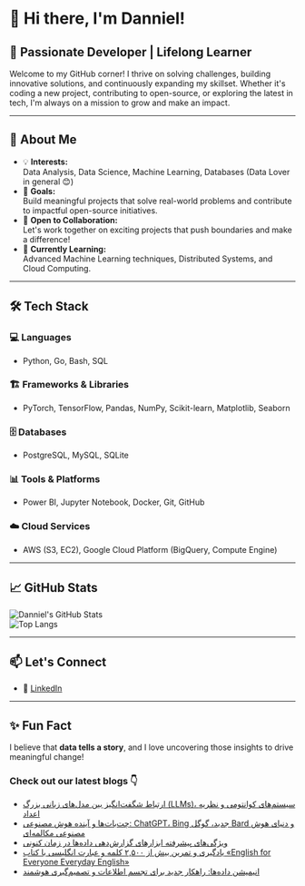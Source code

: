 # 👋 Hi there, I'm Danniel!

## 🚀 Passionate Developer | Lifelong Learner

Welcome to my GitHub corner! I thrive on solving challenges, building innovative solutions, and continuously expanding my skillset. Whether it's coding a new project, contributing to open-source, or exploring the latest in tech, I'm always on a mission to grow and make an impact.

---

## 🌟 About Me

- 💡 **Interests:**  
  Data Analysis, Data Science, Machine Learning, Databases (Data Lover in general 😊)  
- 🎯 **Goals:**  
  Build meaningful projects that solve real-world problems and contribute to impactful open-source initiatives.  
- 🤝 **Open to Collaboration:**  
  Let's work together on exciting projects that push boundaries and make a difference!  
- 🌱 **Currently Learning:**  
  Advanced Machine Learning techniques, Distributed Systems, and Cloud Computing.  

---

## 🛠️ Tech Stack

### 💻 Languages  
- Python, Go, Bash, SQL  

### 🏗️ Frameworks & Libraries  
- PyTorch, TensorFlow, Pandas, NumPy, Scikit-learn, Matplotlib, Seaborn  

### 🗄️ Databases  
- PostgreSQL, MySQL, SQLite  

### 📊 Tools & Platforms  
- Power BI, Jupyter Notebook, Docker, Git, GitHub  

### ☁️ Cloud Services  
- AWS (S3, EC2), Google Cloud Platform (BigQuery, Compute Engine)  

---

## 📈 GitHub Stats  

![Danniel's GitHub Stats](https://github-readme-stats.vercel.app/api?username=Danniel4ev&show_icons=true&theme=radical)  
![Top Langs](https://github-readme-stats.vercel.app/api/top-langs/?username=Danniel4ev&layout=compact&theme=radical)  

---

## 📫 Let's Connect  

- 💼 [LinkedIn]()

---

## ✨ Fun Fact  

I believe that **data tells a story**, and I love uncovering those insights to drive meaningful change!



### Check out our latest blogs 👇

<!-- BLOG-POST-LIST:START -->
- [ارتباط شگفت‌انگیز بین مدل‌های زبانی بزرگ &lpar;LLMs&rpar;، سیستم‌های کوانتومی و نظریه اعداد](https://cyberuni.ir/blog/%D8%A7%D8%B1%D8%AA%D8%A8%D8%A7%D8%B7-%D8%B4%DA%AF%D9%81%D8%AA%D8%A7%D9%86%DA%AF%DB%8C%D8%B2-%D8%A8%DB%8C%D9%86-%D9%85%D8%AF%D9%84%D9%87%D8%A7%DB%8C-%D8%B2%D8%A8%D8%A7%D9%86%DB%8C-%D8%A8%D8%B2%D8%B1%DA%AF-llms-%D8%B3%DB%8C%D8%B3%D8%AA%D9%85%D9%87%D8%A7%DB%8C-%DA%A9%D9%88%D8%A7%D9%86%D8%AA%D9%88%D9%85%DB%8C-%D9%88-%D9%86%D8%B8%D8%B1%DB%8C%D9%87-%D8%A7%D8%B9%D8%AF%D8%A7%D8%AF/)
- [چت‌بات‌ها و آینده هوش مصنوعی: ChatGPT، Bing جدید، گوگل Bard و دنیای هوش مصنوعی مکالمه‌ای](https://cyberuni.ir/blog/%DA%86%D8%AA%D8%A8%D8%A7%D8%AA%D9%87%D8%A7-%D9%88-%D8%A2%DB%8C%D9%86%D8%AF%D9%87-%D9%87%D9%88%D8%B4-%D9%85%D8%B5%D9%86%D9%88%D8%B9%DB%8C-chatgpt-bing-%D8%AC%D8%AF%DB%8C%D8%AF-%DA%AF%D9%88%DA%AF%D9%84-bard-%D9%88-%D8%AF%D9%86%DB%8C%D8%A7%DB%8C-%D9%87%D9%88%D8%B4-%D9%85%D8%B5%D9%86%D9%88%D8%B9%DB%8C-%D9%85%DA%A9%D8%A7%D9%84%D9%85%D9%87%D8%A7%DB%8C/)
- [ویژگی‌های پیشرفته ابزارهای گزارش‌دهی داده‌ها در زمان کنونی](https://cyberuni.ir/blog/%D9%88%DB%8C%DA%98%DA%AF%DB%8C%D9%87%D8%A7%DB%8C-%D9%BE%DB%8C%D8%B4%D8%B1%D9%81%D8%AA%D9%87-%D8%A7%D8%A8%D8%B2%D8%A7%D8%B1%D9%87%D8%A7%DB%8C-%DA%AF%D8%B2%D8%A7%D8%B1%D8%B4%D8%AF%D9%87%DB%8C-%D8%AF%D8%A7%D8%AF%D9%87%D9%87%D8%A7-%D8%AF%D8%B1-%D8%B2%D9%85%D8%A7%D9%86-%DA%A9%D9%86%D9%88%D9%86%DB%8C/)
- [یادگیری و تمرین بیش از ۲,۵۰۰ کلمه و عبارت انگلیسی با کتاب  «English for Everyone Everyday English»](https://cyberuni.ir/blog/%DB%8C%D8%A7%D8%AF%DA%AF%DB%8C%D8%B1%DB%8C-%D9%88-%D8%AA%D9%85%D8%B1%DB%8C%D9%86-%D8%A8%DB%8C%D8%B4-%D8%A7%D8%B2-%DB%B2%DB%B5%DB%B0%DB%B0-%DA%A9%D9%84%D9%85%D9%87-%D9%88-%D8%B9%D8%A8%D8%A7%D8%B1%D8%AA-%D8%A7%D9%86%DA%AF%D9%84%DB%8C%D8%B3%DB%8C-%D8%A8%D8%A7-%DA%A9%D8%AA%D8%A7%D8%A8-english-for-everyone-everyday-english/)
- [انیمیشن داده‌ها: راهکار جدید برای تجسم اطلاعات و تصمیم‌گیری هوشمند](https://cyberuni.ir/blog/%D8%A7%D9%86%DB%8C%D9%85%DB%8C%D8%B4%D9%86-%D8%AF%D8%A7%D8%AF%D9%87%D9%87%D8%A7-%D8%B1%D8%A7%D9%87%DA%A9%D8%A7%D8%B1-%D8%AC%D8%AF%DB%8C%D8%AF-%D8%A8%D8%B1%D8%A7%DB%8C-%D8%AA%D8%AC%D8%B3%D9%85-%D8%A7%D8%B7%D9%84%D8%A7%D8%B9%D8%A7%D8%AA-%D9%88-%D8%AA%D8%B5%D9%85%DB%8C%D9%85%DA%AF%DB%8C%D8%B1%DB%8C-%D9%87%D9%88%D8%B4%D9%85%D9%86%D8%AF/)
<!-- BLOG-POST-LIST:END -->
